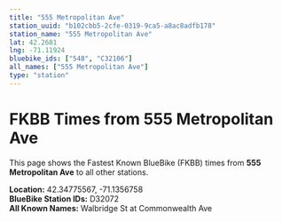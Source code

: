 ```yaml
---
title: "555 Metropolitan Ave"
station_uuid: "b102cbb5-2cfe-0319-9ca5-a8ac8adfb178"
station_name: "555 Metropolitan Ave"
lat: 42.2681
lng: -71.11924
bluebike_ids: ["548", "C32106"]
all_names: ["555 Metropolitan Ave"]
type: "station"
---
```


# FKBB Times from 555 Metropolitan Ave

This page shows the Fastest Known BlueBike (FKBB) times from **555 Metropolitan Ave** to all other stations.

**Location:** 42.34775567, -71.1356758  
**BlueBike Station IDs:** D32072  
**All Known Names:** Walbridge St at Commonwealth Ave

